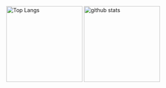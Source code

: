 <p align="left"> 
  <img alt="Top Langs" height="200px" src="https://github-readme-stats.vercel.app/api/top-langs/?username=506129747ryu&layout=compact&show_icons=truek" />
  <img alt="github stats" height="200px" src="https://github-readme-stats.vercel.app/api?username=506129747ryu&show_icons=ture" />
  
</p>
